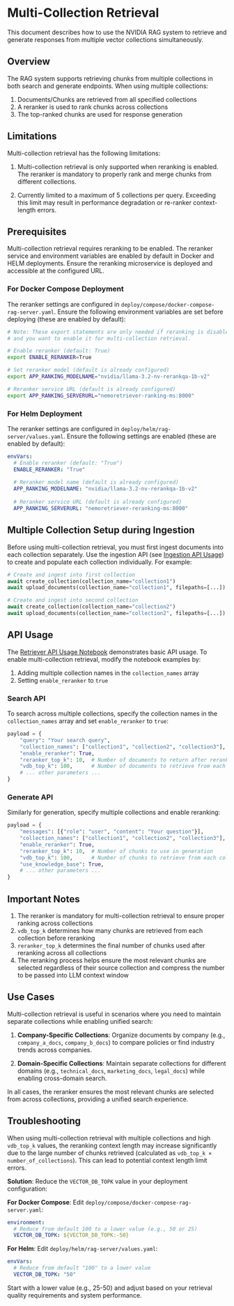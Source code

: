<!--
  SPDX-FileCopyrightText: Copyright (c) 2025 NVIDIA CORPORATION & AFFILIATES. All rights reserved.
  SPDX-License-Identifier: Apache-2.0
-->

# Multi-Collection Retrieval

This document describes how to use the NVIDIA RAG system to retrieve and generate responses from multiple vector collections simultaneously.

## Overview

The RAG system supports retrieving chunks from multiple collections in both search and generate endpoints. When using multiple collections:

1. Documents/Chunks are retrieved from all specified collections
2. A reranker is used to rank chunks across collections
3. The top-ranked chunks are used for response generation

## Limitations

Multi-collection retrieval has the following limitations:

1. Multi-collection retrieval is only supported when reranking is enabled. The reranker is mandatory to properly rank and merge chunks from different collections.

2. Currently limited to a maximum of 5 collections per query. Exceeding this limit may result in performance degradation or re-ranker context-length errors.

## Prerequisites

Multi-collection retrieval requires reranking to be enabled. The reranker service and environment variables are enabled by default in Docker and HELM deployments. Ensure the reranking microservice is deployed and accessible at the configured URL.

### For Docker Compose Deployment

The reranker settings are configured in `deploy/compose/docker-compose-rag-server.yaml`. Ensure the following environment variables are set before deploying (these are enabled by default):

```bash
# Note: These export statements are only needed if reranking is disabled (its enabled by default)
# and you want to enable it for multi-collection retrieval.

# Enable reranker (default: True)
export ENABLE_RERANKER=True

# Set reranker model (default is already configured)
export APP_RANKING_MODELNAME="nvidia/llama-3.2-nv-rerankqa-1b-v2"

# Reranker service URL (default is already configured)
export APP_RANKING_SERVERURL="nemoretriever-ranking-ms:8000"
```

### For Helm Deployment

The reranker settings are configured in `deploy/helm/rag-server/values.yaml`. Ensure the following settings are enabled (these are enabled by default):

```yaml
envVars:
  # Enable reranker (default: "True")
  ENABLE_RERANKER: "True"
  
  # Reranker model name (default is already configured)
  APP_RANKING_MODELNAME: "nvidia/llama-3.2-nv-rerankqa-1b-v2"
  
  # Reranker service URL (default is already configured)
  APP_RANKING_SERVERURL: "nemoretriever-reranking-ms:8000"
```

## Multiple Collection Setup during Ingestion

Before using multi-collection retrieval, you must first ingest documents into each collection separately. Use the ingestion API (see [Ingestion API Usage](../notebooks/ingestion_api_usage.ipynb)) to create and populate each collection individually. For example:

```python
# Create and ingest into first collection
await create_collection(collection_name="collection1")
await upload_documents(collection_name="collection1", filepaths=[...])

# Create and ingest into second collection
await create_collection(collection_name="collection2")
await upload_documents(collection_name="collection2", filepaths=[...])
```

## API Usage

The [Retriever API Usage Notebook](../notebooks/retriever_api_usage.ipynb) demonstrates basic API usage. To enable multi-collection retrieval, modify the notebook examples by:

1. Adding multiple collection names in the `collection_names` array
2. Setting `enable_reranker` to `true`

### Search API

To search across multiple collections, specify the collection names in the `collection_names` array and set `enable_reranker` to `true`:

```python
payload = {
    "query": "Your search query",
    "collection_names": ["collection1", "collection2", "collection3"],
    "enable_reranker": True,
    "reranker_top_k": 10,  # Number of documents to return after reranking
    "vdb_top_k": 100,      # Number of documents to retrieve from each collection before reranking
    # ... other parameters ...
}
```

### Generate API

Similarly for generation, specify multiple collections and enable reranking:

```python
payload = {
    "messages": [{"role": "user", "content": "Your question"}],
    "collection_names": ["collection1", "collection2", "collection3"],
    "enable_reranker": True,
    "reranker_top_k": 10,  # Number of chunks to use in generation
    "vdb_top_k": 100,      # Number of chunks to retrieve from each collection
    "use_knowledge_base": True,
    # ... other parameters ...
}
```

## Important Notes

1. The reranker is mandatory for multi-collection retrieval to ensure proper ranking across collections
2. `vdb_top_k` determines how many chunks are retrieved from each collection before reranking
3. `reranker_top_k` determines the final number of chunks used after reranking across all collections
4. The reranking process helps ensure the most relevant chunks are selected regardless of their source collection and compress the number to be passed into LLM context window

## Use Cases

Multi-collection retrieval is useful in scenarios where you need to maintain separate collections while enabling unified search:

1. **Company-Specific Collections**: Organize documents by company (e.g., `company_a_docs`, `company_b_docs`) to compare policies or find industry trends across companies.

2. **Domain-Specific Collections**: Maintain separate collections for different domains (e.g., `technical_docs`, `marketing_docs`, `legal_docs`) while enabling cross-domain search.

In all cases, the reranker ensures the most relevant chunks are selected from across collections, providing a unified search experience.

## Troubleshooting

When using multi-collection retrieval with multiple collections and high `vdb_top_k` values, the reranking context length may increase significantly due to the large number of chunks retrieved (calculated as `vdb_top_k × number_of_collections`). This can lead to potential context length limit errors.

**Solution**: Reduce the `VECTOR_DB_TOPK` value in your deployment configuration:

**For Docker Compose**: Edit `deploy/compose/docker-compose-rag-server.yaml`:
```yaml
environment:
  # Reduce from default 100 to a lower value (e.g., 50 or 25)
  VECTOR_DB_TOPK: ${VECTOR_DB_TOPK:-50}
```

**For Helm**: Edit `deploy/helm/rag-server/values.yaml`:
```yaml
envVars:
  # Reduce from default "100" to a lower value
  VECTOR_DB_TOPK: "50"
```

Start with a lower value (e.g., 25-50) and adjust based on your retrieval quality requirements and system performance.

